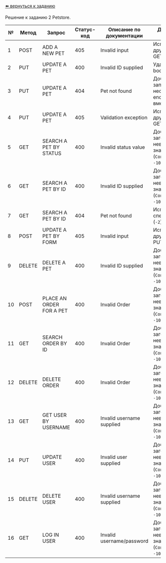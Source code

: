 [⬅️ вернуться к заданию](https://github.com/denjervu/qa-portfolio/tree/main/api-testing)

Решение к заданию 2 Petstore.

| №  | Метод   | Запрос                       | Статус-код | Описание по документации         | Действия для получения                                                        |
|----|---------|------------------------------|------------|----------------------------------|-------------------------------------------------------------------------------|
| 1  | POST    | ADD A NEW PET                | 405        | Invalid input                    | Использовал другой метод - GET                                                |
| 2  | PUT     | UPDATE A PET                 | 400        | Invalid ID supplied              | Удалил часть в body                                                         |
| 3  | PUT     | UPDATE A PET                 | 404        | Pet not found                    | Добавил в адрес запроса несуществующий endpoint (`/pets` вместо `/pet`)       |
| 4  | PUT     | UPDATE A PET                 | 405        | Validation exception             | Использовал другой метод - GET                                                |
| 5  | GET     | SEARCH A PET BY STATUS       | 400        | Invalid status value             | Добавил заголовок с невалидным значением (`Content-Length: -10`)              |
| 6  | GET     | SEARCH A PET BY ID           | 400        | Invalid ID supplied              | Добавил заголовок с невалидным значением (`Content-Length: -10`)              |
| 7  | GET     | SEARCH A PET BY ID           | 404        | Pet not found                    | Использовал специфичный ID (`-2`)                                             |
| 8  | POST    | UPDATE A PET BY FORM         | 405        | Invalid input                    | Использовал другой метод - PUT                                                |
| 9  | DELETE  | DELETE A PET                 | 400        | Invalid ID supplied              | Добавил заголовок с невалидным значением (`Content-Length: -10`)              |
| 10 | POST    | PLACE AN ORDER FOR A PET     | 400        | Invalid Order                    | Добавил заголовок с невалидным значением (`Content-Length: -10`)              |
| 11 | GET     | SEARCH ORDER BY ID           | 400        | Invalid Order                    | Добавил заголовок с невалидным значением (`Content-Length: -10`)              |
| 12 | DELETE  | DELETE ORDER                 | 400        | Invalid Order                    | Добавил заголовок с невалидным значением (`Content-Length: -10`)              |
| 13 | GET     | GET USER BY USERNAME         | 400        | Invalid username supplied        | Добавил заголовок с невалидным значением (`Content-Length: -10`)              |
| 14 | PUT     | UPDATE USER                  | 400        | Invalid user supplied            | Добавил заголовок с невалидным значением (`Content-Length: -10`)              |
| 15 | DELETE  | DELETE USER                  | 400        | Invalid username supplied        | Добавил заголовок с невалидным значением (`Content-Length: -10`)              |
| 16 | GET     | LOG IN USER                  | 400        | Invalid username/password        | Добавил заголовок с невалидным значением (`Content-Length: -10`)              |

